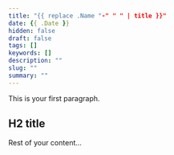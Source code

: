 ```yaml
---
title: "{{ replace .Name "-" " " | title }}"
date: {{ .Date }}
hidden: false
draft: false
tags: []
keywords: []
description: ""
slug: ""
summary: ""
---
```


This is your first paragraph.

## H2 title

Rest of your content...
